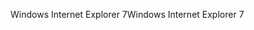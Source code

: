 <span data-ttu-id="435be-101">Windows Internet Explorer 7</span><span class="sxs-lookup"><span data-stu-id="435be-101">Windows Internet Explorer 7</span></span>